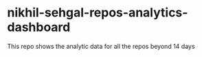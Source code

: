 # nikhil-sehgal-repos-analytics-dashboard
This repo shows the analytic data for all the repos beyond 14 days
